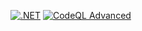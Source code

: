 [![.NET](https://github.com/Carpenteri1/HollyJukeBox/actions/workflows/dotnet.yml/badge.svg)](https://github.com/Carpenteri1/HollyJukeBox/actions/workflows/dotnet.yml)
[![CodeQL Advanced](https://github.com/Carpenteri1/HollyJukeBox/actions/workflows/codeql.yml/badge.svg)](https://github.com/Carpenteri1/HollyJukeBox/actions/workflows/codeql.yml)
